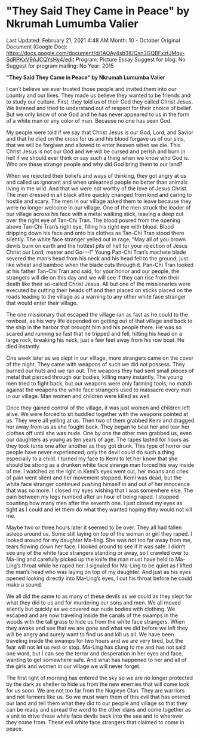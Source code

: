 # "They Said They Came in Peace" by Nkrumah Lumumba Valier

Last Updated: February 21, 2021 4:48 AM
Month: 10 - October
Original Document (Google Doc): https://docs.google.com/document/d/1AQAy4sb3lUQsn3GQBFxztJMqv-SdRPKxV9AJCQYsHy4/edit
Program: Picture Essay
Suggest for blog: No
Suggest for program mailing: No
Year: 2015

**"They Said They Came in Peace" by Nkrumah Lumumba Valier**

I can’t believe we ever trusted those people and invited them into our country and our lives. They made us believe they wanted to be friends and to study our culture. First, they told us of their God they called Christ Jesus. We listened and tried to understand out of respect for their choice of belief. But we only know of one God and he has never appeared to us in the form of a white man or any color of man. Because no one has seen God.

My people were told if we say that Christ Jesus is our God, Lord, and Savior and that he died on the cross for us and his blood forgave us of our sins, that we will be forgiven and allowed to enter heaven when we die. This Christ Jesus is not our God and we will be cursed and perish and burn in hell if we should ever think or say such a thing when we know who God is. Who are these strange people and why did God bring them to our land?

When we rejected their beliefs and ways of thinking, they got angry at us and called us ignorant and when unlearned people no better than animals living in the wild. And that we were not worthy of the love of Jesus Christ. The men dressed in all black attire quickly changed from kind and caring to hostile and scary. The men in our village asked them to leave because they were no longer welcome in our village. One of the men struck the leader of our village across his face with a metal walking stick, leaving a deep cut over the right eye of Tan-Chi Tran. The blood poured from the opening above Tan-Chi Tran’s right eye, filling his right eye with blood. Blood dripping down his face and onto his clothes as Tan-Chi Tran stood there silently. The white face stranger yelled out in rage, “May all of you brown devils burn on earth and the hottest pits of hell for your rejection of Jesus Christ our Lord, master and Go---!” Young Pan-Chi Tran’s machete blade severed the man’s head from his neck and his head fell to the ground, just like wheat and bamboo when the blade cuts through it. Pan-Chi Tran looked at his father Tan-Chi Tran and said, for your honor and our people, the strangers will die on this day and we will see if they can rise from their death like their so-called Christ Jesus. All but one of the missionaries were executed by cutting their heads off and then placed on sticks placed on the roads leading to the village as a warning to any other white face stranger that would enter their village.

The one missionary that escaped the village ran as fast as he could to the rowboat, as his very life depended on getting out of that village and back to the ship in the harbor that brought him and his people there. He was so scared and running so fast that he tripped and fell, hitting his head on a large rock, breaking his neck, just a few feet away from his row boat. He died instantly.

One week later as we slept in our village, more strangers came on the cover of the night. They came with weapons of such we did not possess. They burned our huts and we ran out. The weapons they had sent small pieces of metal that pierced through our bodies, killing many instantly. The young men tried to fight back, but our weapons were only farming tools, no match against the weapons the white face strangers used to massacre every man in our village. Man women and children were killed as well.

Once they gained control of the village, it was just women and children left alive. We were forced to sit huddled together with the weapons pointed at us. They were all yelling at us. Then two of them grabbed Kemi and dragged her away from us as she fought back. They began to beat her and tear her clothes off until she was nude. One by one the other men grabbed us, even our daughters as young as ten years of age. The rapes lasted for hours as they took turns one after another as they got drunk. This type of horror our people have never experienced; only the devil could do such a thing especially to a child. I turned my face to Kemi to let her know that she should be strong as a drunken white face strange man forced his way inside of me. I watched as the light in Kemi’s eyes went out, her moans and cries of pain went silent and her movement stopped. Kemi was dead, but the white face stranger continued pushing himself in and out of her innocence that was no more. I closed my eyes wishing that I was somewhere else. The pain between my legs numbed after an hour of being raped. I stopped counting how many men after the seventh one. I just closed my eyes as tight as I could and let them do what they wanted hoping they would not kill me.

Maybe two or three hours later it seemed to be over. They all had fallen asleep around us. Some still laying on top of the woman or girl they raped. I looked around for my daughter Ma-ling. She was not too far away from me, tears flowing down her face. I looked around to see if it was safe. I didn’t see any of the white face strangers standing or away, so I crawled over to Ma-ling and carefully picked up the knife the man must have held to Ma-Ling’s throat while he raped her. I signaled for Ma-Ling to be quiet as I lifted the man’s head who was laying on top of my daughter. And just as his eyes opened looking directly into Ma-Ling’s eyes, I cut his throat before he could make a sound.

We all did the same to as many of these devils as we could as they slept for what they did to us and for murdering our sons and men. We all moved silently but quickly as we covered our nude bodies with clothing. We escaped and are now traveling inside the canals of the swamps in the woods with the tall grass to hide us from the white face strangers. When they awake and see that we are gone and what we did before we left they will be angry and surely want to find us and kill us all. We have been traveling inside the swamps for two hours and we are very tired, but the fear will not let us rest or stop. Ma-Ling has clung to me and has not said one word, but I can see the terror and desperation in her eyes and face, wanting to get somewhere safe. And what has happened to her and all of the girls and women in our village we will never forget.

The first light of morning has entered the sky so we are no longer protected by the dark as shelter to hide us from the new enemies that will come look for us soon. We are not too far from the Nugieyn Clan. They are warriors and not farmers like us. So we must warn them of this evil that has entered our land and tell them what they did to our people and village so that they can be ready and spread the word to the other clans and come together as a unit to drive these white face devils back into the sea and to wherever they come from. These evil white face strangers that claimed to come in peace.